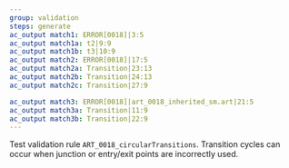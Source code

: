 ```yaml
---
group: validation
steps: generate
ac_output match1: ERROR[0018]|3:5
ac_output match1a: t2|9:9
ac_output match1b: t3|10:9
ac_output match2: ERROR[0018]|17:5
ac_output match2a: Transition|23:13
ac_output match2b: Transition|24:13
ac_output match2c: Transition|27:9

ac_output match3: ERROR[0018]|art_0018_inherited_sm.art|21:5
ac_output match3a: Transition|11:9
ac_output match3b: Transition|22:9
---
```

Test validation rule `ART_0018_circularTransitions`. Transition cycles can occur when junction or entry/exit points are incorrectly used.
